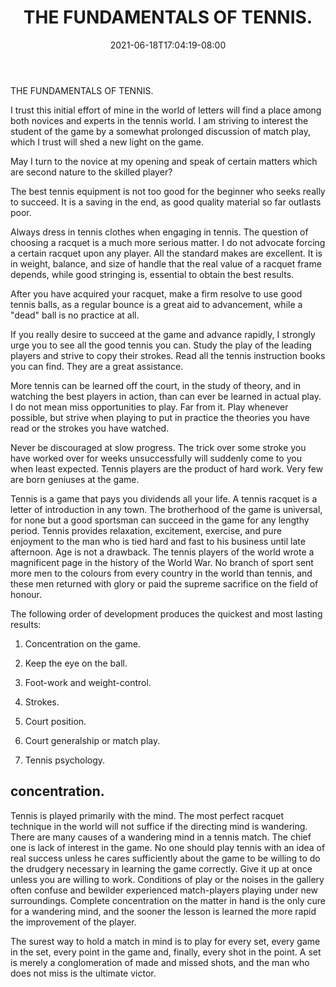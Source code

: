 ﻿---
title: "THE FUNDAMENTALS OF TENNIS."
date: 2021-06-18T17:04:19-08:00
description: "Sports Tips for Web Success"
featured_image: "/images/Sports.jpg"
tags: ["Sports"]
---

THE FUNDAMENTALS OF TENNIS. 

I trust this initial effort of mine in the world of letters will find a place among both novices and experts in the tennis world. I am striving to interest the student of the game by a somewhat prolonged discussion of match play, which I trust will shed a new light on the game. 

May I turn to the novice at my opening and speak of certain matters which are second nature to the skilled player? 

The best tennis equipment is not too good for the beginner who seeks really to succeed. It is a saving in the end, as good quality material so far outlasts poor. 

Always dress in tennis clothes when engaging in tennis. The question of choosing a racquet is a much more serious matter. I do not advocate forcing a certain racquet upon any player. All the standard makes are excellent. It is in weight, balance, and size of handle that the real value of a racquet frame depends, while good stringing is, essential to obtain the best results. 

After you have acquired your racquet, make a firm resolve to use good tennis balls, as a regular bounce is a great aid to advancement, while a "dead" ball is no practice at all. 

If you really desire to succeed at the game and advance rapidly, I strongly urge you to see all the good tennis you can. Study the play of the leading players and strive to copy their strokes. Read all the tennis instruction books you can find. They are a great assistance.  

More tennis can be learned off the court, in the study of theory, and in watching the best players in action, than can ever be learned in actual play. I do not mean miss opportunities to play. Far from it. Play whenever possible, but strive when playing to put in practice the theories you have read or the strokes you have watched. 

Never be discouraged at slow progress. The trick over some stroke you have worked over for weeks unsuccessfully will suddenly come to you when least expected. Tennis players are the product of hard work. Very few are born geniuses at the game. 

Tennis is a game that pays you dividends all your life. A tennis racquet is a letter of introduction in any town. The brotherhood of the game is universal, for none but a good sportsman can succeed in the game for any lengthy period. Tennis provides relaxation, excitement, exercise, and pure enjoyment to the man who is tied hard and fast to his business until late afternoon. Age is not a drawback. The tennis players of the world wrote a magnificent page in the history of the World War. No branch of sport sent more men to the colours from every country in the world than tennis, and these men returned with glory or paid the supreme sacrifice on the field of honour. 

The following order of development produces the quickest and most lasting results: 

1. Concentration on the game. 

2. Keep the eye on the ball. 

3. Foot-work and weight-control. 

4. Strokes. 

5. Court position. 

6. Court generalship or match play. 

7. Tennis psychology. 

concentration.
-------------- 

Tennis is played primarily with the mind. The most perfect racquet technique in the world will not suffice if the directing mind is wandering. There are many causes of a wandering mind in a tennis match. The chief one is lack of interest in the game. No one should play tennis with an idea of real success unless he cares sufficiently about the game to be willing to do the drudgery necessary in learning the game correctly. Give it up at once unless you are willing to work. Conditions of play or the noises in the gallery often confuse and bewilder experienced match-players playing under new surroundings. Complete concentration on the matter in hand is the only cure for a wandering mind, and the sooner the lesson is learned the more rapid the improvement of the player.  

The surest way to hold a match in mind is to play for every set, every game in the set, every point in the game and, finally, every shot in the point. A set is merely a conglomeration of made and missed shots, and the man who does not miss is the ultimate victor. 


